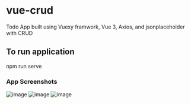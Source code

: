 # vue-crud
Todo App built using Vuexy framwork, Vue 3, Axios, and jsonplaceholder with CRUD

## To run application

npm run serve

### App Screenshots
![image](https://user-images.githubusercontent.com/60454465/189863905-adcfb95f-0f28-4fd5-a7bf-ea3d700116c7.png)
![image](https://user-images.githubusercontent.com/60454465/189864310-7c6177dd-cd3f-4db0-b74d-7d60b0e084e1.png)
![image](https://user-images.githubusercontent.com/60454465/189864608-f1386a60-9aef-49bc-a82d-955d530d9ee1.png)


